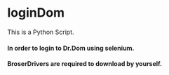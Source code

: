 # loginDom

This is a Python Script.

#### In order to login to Dr.Dom using selenium.
 
#### BroserDrivers are required to download by yourself.
